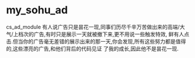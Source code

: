 my_sohu_ad
==========

cs_ad_module
有人说广告只是昙花一现,同事们历尽千辛万苦做出来的高端/大气/上档次的广告,有时只是展示一天就被撤下来,更不用说一些触发特效,
鲜有人点击.但当你的广告毫无差错的展示出来的那一天,你会发现,所有这些努力都是值得的,这些漂亮的广告,和他们背后的代码见证
了我的成长,因此他不是昙花一现.
